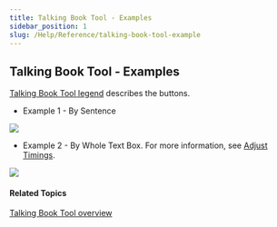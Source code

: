 ```yaml
---
title: Talking Book Tool - Examples
sidebar_position: 1
slug: /Help/Reference/talking-book-tool-example
---
```


## Talking Book Tool - Examples

[Talking Book Tool legend](Talking_Book_Tool_legend.md) describes the buttons.

-   Example 1 - By Sentence
    

![](/ref-docs-assets/images/Tasks/Edit_tasks/Record_Audio/TalkingBookAudioBySentence75Percent.png)

-   Example 2 - By Whole Text Box. For more information, see [Adjust Timings](Adjust_Timings.md).
    

![](/ref-docs-assets/images/Tasks/Edit_tasks/Record_Audio/TalkingBookAudioWholeTextBox75Percent.png)

#### Related Topics

[Talking Book Tool overview](Talking_Book_Tool_overview.md)